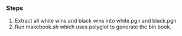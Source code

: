 ### Steps

1. Extract all white wins and black wins into white.pgn and black.pgn
2. Run makebook.sh which uses polyglot to generate the bin book.
